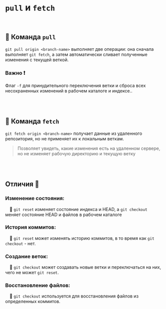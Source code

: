 # `pull` и `fetch`

<br>

## 🚩 Команда `pull`
`git pull origin <branch-name>` выполняет две операции: она сначала выполняет `git fetch`, а затем автоматически сливает полученные изменения с текущей веткой.


### Важно ❗
Флаг `-f` для принудительного переключения ветки и сброса всех несохраненных изменений в рабочем каталоге и индексе..

<br>
<br>

## 🚩 Команда `fetch`
`git fetch origin <branch-name>` получает данные из удаленного репозитория, но не применяет их к локальным веткам.

> Позволяет увидеть, какие изменения есть на удаленном сервере, но не изменяет рабочую директорию и текущую ветку



<br>
<br>

## Отличия 🛑

### Изменение состояния: 
&emsp;🔵 `git reset` изменяет состояние индекса и HEAD, а `git checkout` меняет состояние HEAD и файлов в рабочем каталоге

### История коммитов: 
&emsp;🔵 `git reset` может изменять историю коммитов, в то время как `git checkout` - нет.

### Создание веток: 
&emsp;🔵 `git checkout` может создавать новые ветки и переключаться на них, чего не может `git reset`.

### Восстановление файлов: 
&emsp;🔵 `git checkout` используется для восстановления файлов из определенных коммитов.
